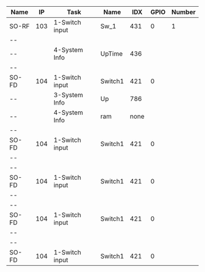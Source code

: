 Name   |IP |Task           |Name  |IDX |	GPIO|	Number
----   |---|----           |----- |----|------|------
SO-RF  |103|1-Switch input |Sw_1 	|431 | 0	  |1
--||||||
-- 	   |   |4-System Info  |UpTime  |436 |	  |
--||||||
SO-FD  |104 |1-Switch input |Switch1|421|0 | 
--     |    |3-System Info  |Up     |786 		
-- 		 |    |4-System Info 	|ram  	|none 		
--||||||
SO-FD  |104 |1-Switch input |Switch1 |421|0 | 	
--||||||				
--||||||
SO-FD  |104 |1-Switch input |Switch1 |421|0 | 				
--||||||					
--||||||
SO-FD  |104 |1-Switch input |Switch1 |421|0 | 					
--||||||					
--||||||
SO-FD  |104 |1-Switch input |Switch1 |421|0 | 	
